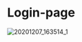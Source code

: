 # Login-page

![20201207_163514_1](https://user-images.githubusercontent.com/67408195/101343904-b22fb980-38aa-11eb-827d-18a7575806d7.gif)
